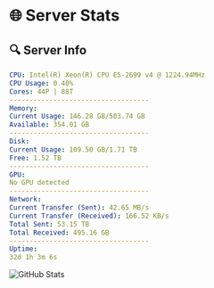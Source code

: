 # 🌐 Server Stats
## 🔍 Server Info
```yaml
CPU: Intel(R) Xeon(R) CPU E5-2699 v4 @ 1224.94MHz
CPU Usage: 0.40%
Cores: 44P | 88T
-----------------------------------
Memory:
Current Usage: 146.28 GB/503.74 GB
Available: 354.01 GB
-----------------------------------
Disk:
Current Usage: 109.50 GB/1.71 TB
Free: 1.52 TB
-----------------------------------
GPU:
No GPU detected
-----------------------------------
Network:
Current Transfer (Sent): 42.65 MB/s
Current Transfer (Received): 166.52 KB/s
Total Sent: 53.15 TB
Total Received: 495.16 GB
-----------------------------------
Uptime:
32d 1h 3m 6s
```
![GitHub Stats](https://img.shields.io/badge/Updated-2025-04-08_22:25:55-blue)